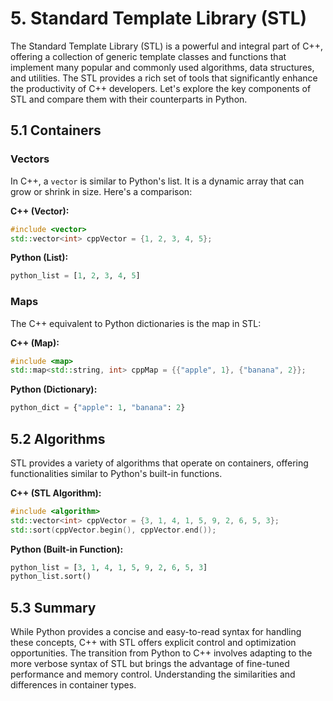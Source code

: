# 5. Standard Template Library (STL)

The Standard Template Library (STL) is a powerful and integral part of C++, offering a collection of generic template classes and functions that implement many popular and commonly used algorithms, data structures, and utilities. The STL provides a rich set of tools that significantly enhance the productivity of C++ developers. Let's explore the key components of STL and compare them with their counterparts in Python.

## 5.1 Containers

### Vectors

In C++, a `vector` is similar to Python's list. It is a dynamic array that can grow or shrink in size. Here's a comparison:

**C++ (Vector):**
```cpp
#include <vector>
std::vector<int> cppVector = {1, 2, 3, 4, 5};
```

**Python (List):**

```python
python_list = [1, 2, 3, 4, 5]
```

### Maps
The C++ equivalent to Python dictionaries is the map in STL:

**C++ (Map):**

```cpp
#include <map>
std::map<std::string, int> cppMap = {{"apple", 1}, {"banana", 2}};
```

**Python (Dictionary):**

```python
python_dict = {"apple": 1, "banana": 2}
```

## 5.2 Algorithms
STL provides a variety of algorithms that operate on containers, offering functionalities similar to Python's built-in functions.

**C++ (STL Algorithm):**

```cpp
#include <algorithm>
std::vector<int> cppVector = {3, 1, 4, 1, 5, 9, 2, 6, 5, 3};
std::sort(cppVector.begin(), cppVector.end());
```

**Python (Built-in Function):**

```python
python_list = [3, 1, 4, 1, 5, 9, 2, 6, 5, 3]
python_list.sort()
```

## 5.3 Summary
While Python provides a concise and easy-to-read syntax for handling these concepts, C++ with STL offers explicit control and optimization opportunities. The transition from Python to C++ involves adapting to the more verbose syntax of STL but brings the advantage of fine-tuned performance and memory control. Understanding the similarities and differences in container types.